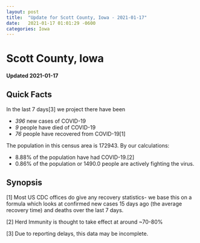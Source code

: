 ```yaml
---
layout: post
title:  "Update for Scott County, Iowa - 2021-01-17"
date:   2021-01-17 01:01:29 -0600
categories: Iowa
---
```


# Scott County, Iowa
#### Updated 2021-01-17

## Quick Facts

In the last 7 days[3] we project there have been
- *396* new cases of COVID-19
- *9* people have died of COVID-19
- *76* people have recovered from COVID-19[1]

The population in this census area is 172943. By our calculations:
- 8.88% of the population have had COVID-19.[2]
- 0.86% of the population or 1490.0 people are actively fighting the virus.

## Synopsis




[1] Most US CDC offices do give any recovery statistics- we base this on a formula which looks at confirmed new cases
15 days ago (the average recovery time) and deaths over the last 7 days.

[2] Herd Immunity is thought to take effect at around ~70-80%

[3] Due to reporting delays, this data may be incomplete.
 
    